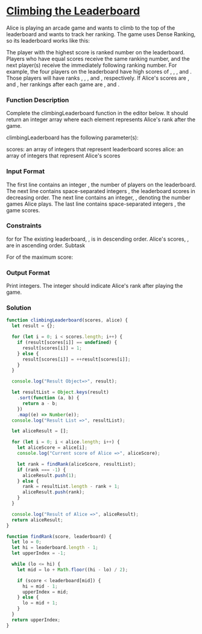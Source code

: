 # [Climbing the Leaderboard](https://www.hackerrank.com/contests/cohort-3-revision-day-1/challenges/climbing-the-leaderboard)

Alice is playing an arcade game and wants to climb to the top of the leaderboard and wants to track her ranking. The game uses Dense Ranking, so its leaderboard works like this:

The player with the highest score is ranked number on the leaderboard.
Players who have equal scores receive the same ranking number, and the next player(s) receive the immediately following ranking number.
For example, the four players on the leaderboard have high scores of , , , and . Those players will have ranks , , , and , respectively. If Alice's scores are , and , her rankings after each game are , and .

### Function Description

Complete the climbingLeaderboard function in the editor below. It should return an integer array where each element represents Alice's rank after the game.

climbingLeaderboard has the following parameter(s):

scores: an array of integers that represent leaderboard scores
alice: an array of integers that represent Alice's scores

### Input Format

The first line contains an integer , the number of players on the leaderboard.
The next line contains space-separated integers , the leaderboard scores in decreasing order.
The next line contains an integer, , denoting the number games Alice plays.
The last line contains space-separated integers , the game scores.

### Constraints

for
for
The existing leaderboard, , is in descending order.
Alice's scores, , are in ascending order.
Subtask

For of the maximum score:

### Output Format

Print integers. The integer should indicate Alice's rank after playing the game.

### Solution

```javascript
function climbingLeaderboard(scores, alice) {
  let result = {};

  for (let i = 0; i < scores.length; i++) {
    if (result[scores[i]] == undefined) {
      result[scores[i]] = 1;
    } else {
      result[scores[i]] = ++result[scores[i]];
    }
  }

  console.log("Result Object=>", result);

  let resultList = Object.keys(result)
    .sort(function (a, b) {
      return a - b;
    })
    .map((e) => Number(e));
  console.log("Result List =>", resultList);

  let aliceResult = [];

  for (let i = 0; i < alice.length; i++) {
    let aliceScore = alice[i];
    console.log("Current score of Alice =>", aliceScore);

    let rank = findRank(aliceScore, resultList);
    if (rank === -1) {
      aliceResult.push(1);
    } else {
      rank = resultList.length - rank + 1;
      aliceResult.push(rank);
    }
  }

  console.log("Result of Alice =>", aliceResult);
  return aliceResult;
}

function findRank(score, leaderboard) {
  let lo = 0;
  let hi = leaderboard.length - 1;
  let upperIndex = -1;

  while (lo <= hi) {
    let mid = lo + Math.floor((hi - lo) / 2);

    if (score < leaderboard[mid]) {
      hi = mid - 1;
      upperIndex = mid;
    } else {
      lo = mid + 1;
    }
  }
  return upperIndex;
}
```
